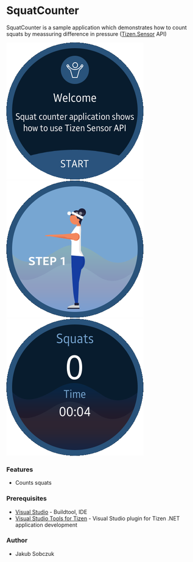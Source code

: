 # SquatCounter
SquatCounter is a sample application which demonstrates how to count squats by meassuring difference in pressure ([Tizen.Sensor](https://samsung.github.io/TizenFX/stable/api/Tizen.Sensor.html) API)

![Welcome page](./Screenshots/Screenshot1.png)
![Index page](./Screenshots/Screenshot2.png)
![Main page](./Screenshots/Screenshot3.png)

### Features
* Counts squats

### Prerequisites

* [Visual Studio](https://www.visualstudio.com/) - Buildtool, IDE
* [Visual Studio Tools for Tizen](https://docs.tizen.org/application/vstools/install) - Visual Studio plugin for Tizen .NET application development

### Author
* Jakub Sobczuk
